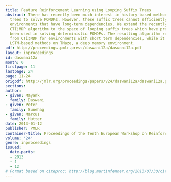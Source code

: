 ```yaml
---
title: Feature Reinforcement Learning using Looping Suffix Trees
abstract: There has recently been much interest in history-based methods using suffix
  trees to solve POMDPs. However, these suffix trees cannot efficiently represent
  environments that have long-term dependencies. We extend the recently introduced
  CTÎ¦MDP algorithm to the space of looping suffix trees which have previously only
  been used in solving deterministic POMDPs. The resulting algorithm replicates results
  from CTÎ¦MDP for environments with short term dependencies, while it outperforms
  LSTM-based methods on TMaze, a deep memory environment.
pdf: http://proceedings.pmlr.press/daswani12a/daswani12a.pdf
layout: inproceedings
id: daswani12a
month: 0
firstpage: 11
lastpage: 24
page: 11-24
origpdf: http://jmlr.org/proceedings/papers/v24/daswani12a/daswani12a.pdf
sections: 
author:
- given: Mayank
  family: Daswani
- given: Peter
  family: Sunehag
- given: Marcus
  family: Hutter
date: 2013-01-12
publisher: PMLR
container-title: Proceedings of the Tenth European Workshop on Reinforcement Learning
volume: '24'
genre: inproceedings
issued:
  date-parts:
  - 2013
  - 1
  - 12
# Format based on citeproc: http://blog.martinfenner.org/2013/07/30/citeproc-yaml-for-bibliographies/
---
```

